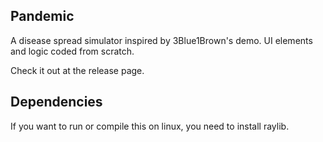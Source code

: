 ## Pandemic
A disease spread simulator inspired by 3Blue1Brown's demo.
UI elements and logic coded from scratch.

Check it out at the release page.

## Dependencies
If you want to run or compile this on linux, you need to install raylib.
